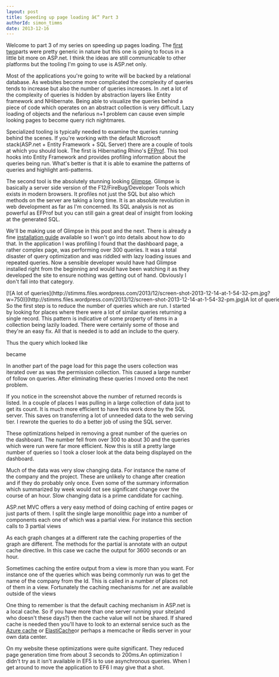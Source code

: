 ```yaml
---
layout: post
title: Speeding up page loading â€“ Part 3
authorId: simon_timms
date: 2013-12-16
---
```


Welcome to part 3 of my series on speeding up pages loading. The [first ](http://blog.simontimms.com/2013/12/04/speeding-up-page-loading-part-1/ "Speeding up page loading â€“ part1") [two](http://blog.simontimms.com/2013/12/09/speeding-up-page-loading-part-2/ "Speeding up page loading â€“ part2")parts were pretty generic in nature but this one is going to focus in a little bit more on ASP.net. I think the ideas are still communicable to other platforms but the tooling I'm going to use is ASP.net only.

Most of the applications you're going to write will be backed by a relational database. As websites become more complicated the complexity of queries tends to increase but also the number of queries increases. In .net a lot of the complexity of queries is hidden by abstraction layers like Entity framework and NHibernate. Being able to visualize the queries behind a piece of code which operates on an abstract collection is very difficult. Lazy loading of objects and the nefarious n+1 problem can cause even simple looking pages to become query rich nightmares.

Specialized tooling is typically needed to examine the queries running behind the scenes. If you're working with the default Microsoft stack(ASP.net + Entity Framework + SQL Server) there are a couple of tools at which you should look. The first is Hibernating Rhino's [EFProf](http://www.hibernatingrhinos.com/products/efprof). This tool hooks into Entity Framework and provides profiling information about the queries being run. What's better is that it is able to examine the patterns of queries and highlight anti-patterns.

The second tool is the absolutely stunning looking [Glimpse](http://getglimpse.com/). Glimpse is basically a server side version of the F12/FireBug/Developer Tools which exists in modern browsers. It profiles not just the SQL but also which methods on the server are taking a long time. It is an absolute revolution in web development as far as I'm concerned. Its SQL analysis is not as powerful as EFProf but you can still gain a great deal of insight from looking at the generated SQL.

We'll be making use of Glimpse in this post and the next. There is already a fine [installation guide](http://getglimpse.com/Help/Getting-started) available so I won't go into details about how to do that. In the application I was profiling I found that the dashboard page, a rather complex page, was performing over 300 queries. It was a total disaster of query optimization and was riddled with lazy loading issues and repeated queries. Now a sensible developer would have had Glimpse installed right from the beginning and would have been watching it as they developed the site to ensure nothing was getting out of hand. Obviously I don't fall into that category.

<div class="wp-caption aligncenter" id="attachment_3107" style="width: 760px">[![A lot of queries](http://stimms.files.wordpress.com/2013/12/screen-shot-2013-12-14-at-1-54-32-pm.jpg?w=750)](http://stimms.files.wordpress.com/2013/12/screen-shot-2013-12-14-at-1-54-32-pm.jpg)A lot of queries

</div>So the first step is to reduce the number of queries which are run. I started by looking for places where there were a lot of similar queries returning a single record. This pattern is indicative of some property of items in a collection being lazily loaded. There were certainly some of those and they're an easy fix. All that is needed is to add an include to the query.

Thus the query which looked like

<script src='https://gist.github.com/stimms/7966866.js'></script>

became

<script src='https://gist.github.com/stimms/7966891.js'></script>

In another part of the page load for this page the users collection was iterated over as was the permission collection. This caused a large number of follow on queries. After eliminating these queries I moved onto the next problem.

If you notice in the screenshot above the number of returned records is listed. In a couple of places I was pulling in a large collection of data just to get its count. It is much more efficient to have this work done by the SQL server. This saves on transferring a lot of unneeded data to the web serving tier. I rewrote the queries to do a better job of using the SQL server.

These optimizations helped in removing a great number of the queries on the dashboard. The number fell from over 300 to about 30 and the queries which were run were far more efficient. Now this is still a pretty large number of queries so I took a closer look at the data being displayed on the dashboard.

Much of the data was very slow changing data. For instance the name of the company and the project. These are unlikely to change after creation and if they do probably only once. Even some of the summary information which summarized by week would not see significant change over the course of an hour. Slow changing data is a prime candidate for caching.

ASP.net MVC offers a very easy method of doing caching of entire pages or just parts of them. I split the single large monolithic page into a number of components each one of which was a partial view. For instance this section calls to 3 partial views

<script src='https://gist.github.com/stimms/7967317.js'></script>

As each graph changes at a different rate the caching properties of the graph are different. The methods for the partial is annotate with an output cache directive. In this case we cache the output for 3600 seconds or an hour.

<script src='https://gist.github.com/stimms/7967374.js'></script>

Sometimes caching the entire output from a view is more than you want. For instance one of the queries which was being commonly run was to get the name of the company from the Id. This is called in a number of places not of them in a view. Fortunately the caching mechanisms for .net are available outside of the views

<script src='https://gist.github.com/stimms/7967701.js'></script>

One thing to remember is that the default caching mechanism in ASP.net is a local cache. So if you have more than one server running your site(and who doesn't these days?) then the cache value will not be shared. If shared cache is needed then you'll have to look to an external service such as the [Azure cache](http://www.windowsazure.com/en-us/manage/services/cache/net/how-to-cache-service/) or [ElastiCache](https://aws.amazon.com/elasticache/)or perhaps a memcache or Redis server in your own data center.

On my website these optimizations were quite significant. They reduced page generation time from about 3 seconds to 200ms.An optimization I didn't try as it isn't available in EF5 is to use asynchronous queries. When I get around to move the application to EF6 I may give that a shot.





